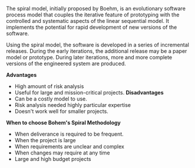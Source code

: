 The spiral model, initially proposed
by Boehm, is an evolutionary
software process model that
couples the iterative feature of
prototyping with the controlled and
systematic aspects of the linear
sequential model. It implements the
potential for rapid development of
new versions of the software.

Using the spiral model, the software
is developed in a series of
incremental releases. During the
early iterations, the additional
release may be a paper model or
prototype. During later iterations,
more and more complete versions
of the engineered system are
produced.

**Advantages**
- High amount of risk analysis
- Useful for large and mission-critical projects.
**Disadvantages**
- Can be a costly model to use.
- Risk analysis needed highly particular expertise
- Doesn't work well for smaller projects.

**When to choose Bohem's Spiral Methodology**
- When deliverance is required to be frequent.
- When the project is large
- When requirements are unclear and complex
- When changes may require at any time
- Large and high budget projects
